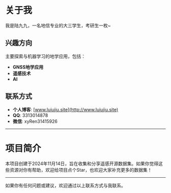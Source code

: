 # 关于我

我是陆九九，一名地信专业的大三学生，考研生一枚~

## 兴趣方向

主要探索与机器学习的地学应用，包括：
- **GNSS地学应用**
- **遥感技术**
- **AI**

## 联系方式

- **个人博客**: [www.luiujiu.site](http://www.luiujiu.site)
- **QQ**: 3313014878
- **微信**: xyRen31415926

---

# 项目简介

本项目创建于2024年11月14日，旨在收集和分享遥感开源数据集。如果你觉得这些资源对你有帮助，欢迎给项目点个Star，也欢迎大家补充更多的数据集！

---

如果你有任何问题或建议，欢迎通过以上联系方式与我联系。
